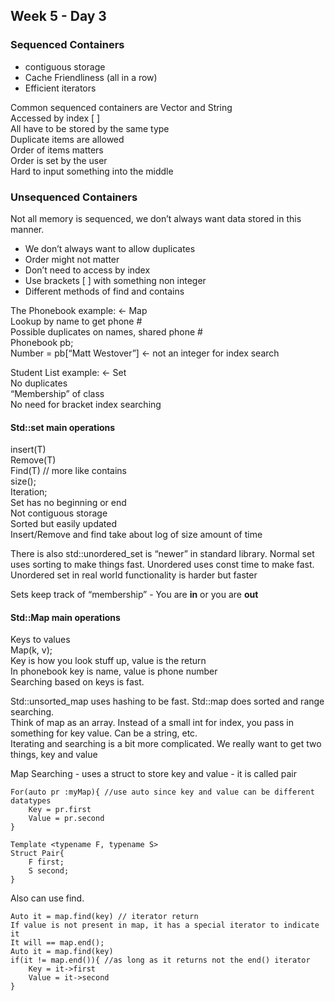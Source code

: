 ## Week 5 - Day 3
### Sequenced Containers
* contiguous storage
* Cache Friendliness (all in a row)
* Efficient iterators

Common sequenced containers are Vector and String  
Accessed by index [ ]  
All have to be stored by the same type  
Duplicate items are allowed  
Order of items matters  
Order is set by the user  
Hard to input something into the middle  

### Unsequenced Containers
Not all memory is sequenced, we don’t always want data stored in this manner.  

* We don’t always want to allow duplicates  
* Order might not matter  
* Don’t need to access by index
* Use brackets [ ] with something non integer
* Different methods of find and contains

The Phonebook example: <- Map  
Lookup by name to get phone #  
Possible duplicates on names, shared phone #  
Phonebook pb;  
Number = pb[“Matt Westover”] <- not an integer for index search  

Student List example: <- Set  
No duplicates  
“Membership” of class  
No need for bracket index searching  

#### Std::set main operations  
insert(T)  
Remove(T)  
Find(T) // more like contains  
size();  
Iteration;   
Set has no beginning or end  
Not contiguous storage  
Sorted but easily updated  
Insert/Remove and find take about log of size amount of time  

There is also std::unordered_set is “newer” in standard library. Normal set uses sorting to make things fast. Unordered uses const time to make fast. Unordered set in real world functionality is harder but faster

Sets keep track of “membership” - You are **in** or you are **out**

#### Std::Map main operations
Keys to values  
Map(k, v);  
Key is how you look stuff up, value is the return  
In phonebook key is name, value is phone number  
Searching based on keys is fast.  

Std::unsorted_map uses hashing to be fast. Std::map does sorted and range searching.  
Think of map as an array. Instead of a small int for index, you pass in something for key value. Can be a string, etc.  
Iterating and searching is a bit more complicated. We really want to get two things, key and value  

Map Searching - uses a struct to store key and value - it is called pair

```
For(auto pr :myMap){ //use auto since key and value can be different datatypes
    Key = pr.first
    Value = pr.second
}
```

```
Template <typename F, typename S>
Struct Pair{
    F first;
    S second;
}
```

Also can use find. 

```
Auto it = map.find(key) // iterator return  
If value is not present in map, it has a special iterator to indicate it  
It will == map.end();  
Auto it = map.find(key)  
if(it != map.end()){ //as long as it returns not the end() iterator  
    Key = it->first  
    Value = it->second  
}  
```
